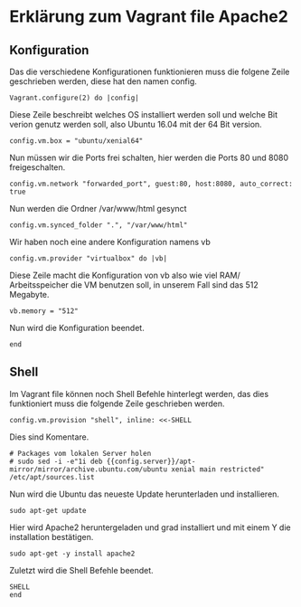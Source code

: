 # Erklärung zum Vagrant file Apache2

## Konfiguration

Das die verschiedene Konfigurationen funktionieren muss die folgene Zeile geschrieben werden, diese hat den namen config.
```
Vagrant.configure(2) do |config|

```

Diese Zeile beschreibt welches OS installiert werden soll und welche Bit verion genutz werden soll, also Ubuntu 16.04 mit der 64 Bit version.  
```
config.vm.box = "ubuntu/xenial64"
```

Nun müssen wir die Ports frei schalten, hier werden die Ports 80 und 8080 freigeschalten. 
```
config.vm.network "forwarded_port", guest:80, host:8080, auto_correct: true
```

Nun werden die Ordner /var/www/html gesynct
```
config.vm.synced_folder ".", "/var/www/html"
```

Wir haben noch eine andere Konfiguration namens vb
```
config.vm.provider "virtualbox" do |vb|
```

Diese Zeile macht die Konfiguration von vb also wie viel RAM/ Arbeitsspeicher die VM benutzen soll, in unserem Fall sind das 512 Megabyte.
```
vb.memory = "512"
```

Nun wird die Konfiguration beendet.
```
end
```

## Shell

Im Vagrant file können noch Shell Befehle hinterlegt werden, das dies funktioniert muss die folgende Zeile geschrieben werden.
```
config.vm.provision "shell", inline: <<-SHELL
```

Dies sind Komentare.
```
# Packages vom lokalen Server holen
# sudo sed -i -e"1i deb {{config.server}}/apt-mirror/mirror/archive.ubuntu.com/ubuntu xenial main restricted" /etc/apt/sources.list
```

Nun wird die Ubuntu das neueste Update herunterladen und installieren.
```
sudo apt-get update
```

Hier wird Apache2 heruntergeladen und grad installiert und mit einem Y die installation bestätigen.
```
sudo apt-get -y install apache2
```

Zuletzt wird die Shell Befehle beendet.
```
SHELL
end
```

  
  
